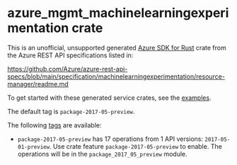# azure_mgmt_machinelearningexperimentation crate

This is an unofficial, unsupported generated [Azure SDK for Rust](https://github.com/Azure/azure-sdk-for-rust/tree/legacy) crate from the Azure REST API specifications listed in:

https://github.com/Azure/azure-rest-api-specs/blob/main/specification/machinelearningexperimentation/resource-manager/readme.md

To get started with these generated service crates, see the [examples](https://github.com/Azure/azure-sdk-for-rust/blob/legacy/services/README.md#examples).

The default tag is `package-2017-05-preview`.

The following [tags](https://github.com/Azure/azure-sdk-for-rust/blob/legacy/services/tags.md) are available:

- `package-2017-05-preview` has 17 operations from 1 API versions: `2017-05-01-preview`. Use crate feature `package-2017-05-preview` to enable. The operations will be in the `package_2017_05_preview` module.